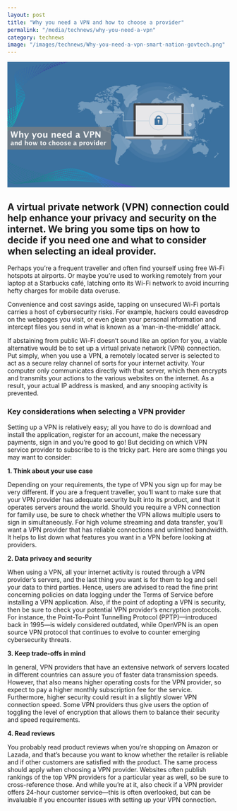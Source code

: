 ```yaml
---
layout: post
title: "Why you need a VPN and how to choose a provider"
permalink: "/media/technews/why-you-need-a-vpn"
category: technews
image: "/images/technews/Why-you-need-a-vpn-smart-nation-govtech.png"
---
```


![Why you need a VPN in a Smart Nation with tips from GovTech](/images/technews/Why-you-need-a-vpn-smart-nation-govtech.png)

A virtual private network (VPN) connection could help enhance your privacy and security on the internet. We bring you some tips on how to decide if you need one and what to consider when selecting an ideal provider.
---
Perhaps you’re a frequent traveller and often find yourself using free Wi-Fi hotspots at airports. Or maybe you’re used to working remotely from your laptop at a Starbucks café, latching onto its Wi-Fi network to avoid incurring hefty charges for mobile data overuse.

Convenience and cost savings aside, tapping on unsecured Wi-Fi portals carries a host of cybersecurity risks. For example, hackers could eavesdrop on the webpages you visit, or even glean your personal information and intercept files you send in what is known as a ‘man-in-the-middle’ attack.

If abstaining from public Wi-Fi doesn’t sound like an option for you, a viable alternative would be to set up a virtual private network (VPN) connection. Put simply, when you use a VPN, a remotely located server is selected to act as a secure relay channel of sorts for your internet activity. Your computer only communicates directly with that server, which then encrypts and transmits your actions to the various websites on the internet. As a result, your actual IP address is masked, and any snooping activity is prevented.


### Key considerations when selecting a VPN provider

Setting up a VPN is relatively easy; all you have to do is download and install the application, register for an account, make the necessary payments, sign in and you’re good to go! But deciding on which VPN service provider to subscribe to is the tricky part. Here are some things you may want to consider:


**1. Think about your use case**

Depending on your requirements, the type of VPN you sign up for may be very different. If you are a frequent traveller, you’ll want to make sure that your VPN provider has adequate security built into its product, and that it operates servers around the world. Should you require a VPN connection for family use, be sure to check whether the VPN allows multiple users to sign in simultaneously. For high volume streaming and data transfer, you’ll want a VPN provider that has reliable connections and unlimited bandwidth. It helps to list down what features you want in a VPN before looking at providers.


**2. Data privacy and security**

When using a VPN, all your internet activity is routed through a VPN provider’s servers, and the last thing you want is for them to log and sell your data to third parties.  Hence, users are advised to read the fine print concerning policies on data logging under the Terms of Service before installing a VPN application. Also, if the point of adopting a VPN is security, then be sure to check your potential VPN provider’s encryption protocols. For instance, the Point-To-Point Tunnelling Protocol (PPTP)—introduced back in 1995—is widely considered outdated, while OpenVPN is an open source VPN protocol that continues to evolve to counter emerging cybersecurity threats. 


**3. Keep trade-offs in mind**

In general, VPN providers that have an extensive network of servers located in different countries can assure you of faster data transmission speeds. However, that also means higher operating costs for the VPN provider, so expect to pay a higher monthly subscription fee for the service. Furthermore, higher security could result in a slightly slower VPN connection speed. Some VPN providers thus give users the option of toggling the level of encryption that allows them to balance their security and speed requirements. 


**4. Read reviews** 

You probably read product reviews when you’re shopping on Amazon or Lazada, and that’s because you want to know whether the retailer is reliable and if other customers are satisfied with the product. The same process should apply when choosing a VPN provider. Websites often publish rankings of the top VPN providers for a particular year as well, so be sure to cross-reference those. And while you’re at it, also check if a VPN provider offers 24-hour customer service—this is often overlooked, but can be invaluable if you encounter issues with setting up your VPN connection.
